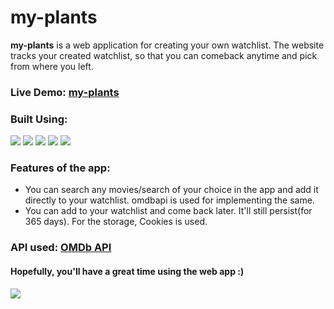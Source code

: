 # my-plants
<b>my-plants</b> is a web application for creating your own watchlist. The website tracks your created watchlist, so that you can comeback anytime and pick from where you left.

### Live Demo: <a href="https://ashishpoudel.tk/my-plants">my-plants</a>

### Built Using: 
<p> 
  <img src="https://img.shields.io/badge/-ReactJs-61DAFB?logo=react&logoColor=white&style=flat">
  <img src="https://img.shields.io/badge/TypeScript-007ACC?&logo=typescript&logoColor=white">
  <img src="https://img.shields.io/badge/-HTML5-E34F26?logo=HTML5&logoColor=white&style=flat">
  <img src="https://img.shields.io/badge/-CSS-1572B6?logo=Css3&logoColor=white&style=flat">
  <img src="https://img.shields.io/badge/-npm-CB3837?logo=npm&logoColor=white&style=flat"> 
</p>

### Features of the app:
<ul>
    <li>You can search any movies/search of your choice in the app and add it directly to your watchlist. omdbapi is used for implementing the same.</li>
    <li>You can add to your watchlist and come back later. It'll still persist(for 365 days). For the storage, Cookies is used.</li>
</ul>

### API used: <a href="http://www.omdbapi.com/">OMDb API</a>

#### Hopefully, you'll have a great time using the web app :)

<img src="https://github.com/ashishpoudel995/my-plants/blob/master/src/images/chillin.gif"/>
